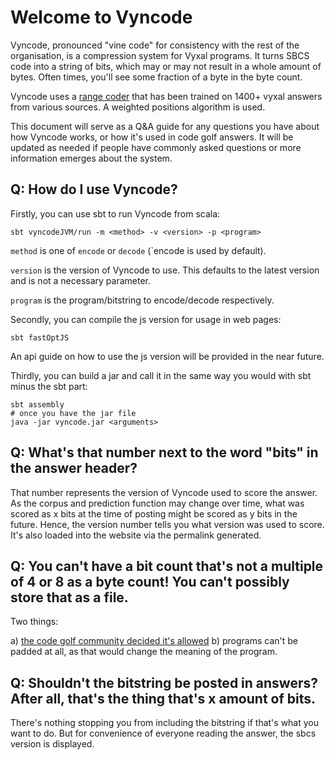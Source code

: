 # Welcome to Vyncode

Vyncode, pronounced "vine code" for consistency with the rest of the organisation, is a compression system for Vyxal programs. It turns SBCS code into a string of bits, which may or may not result in a whole amount of bytes. Often times, you'll see some fraction of a byte in the byte count.

Vyncode uses a [range coder](https://en.wikipedia.org/wiki/Range_coding) that has been trained on 1400+ vyxal answers from various sources. A weighted positions algorithm is used.

This document will serve as a Q&A guide for any questions you have about how Vyncode works, or how it's used in code golf answers. It will be updated as needed if people have commonly asked questions or more information emerges about the system. 

## Q: How do I use Vyncode?

Firstly, you can use sbt to run Vyncode from scala:

```
sbt vyncodeJVM/run -m <method> -v <version> -p <program>
```

`method` is one of `encode` or `decode` (`encode is used by default).

`version` is the version of Vyncode to use. This defaults to the latest version and is not a necessary parameter. 

`program` is the program/bitstring to encode/decode respectively. 

Secondly, you can compile the js version for usage in web pages:

```
sbt fastOptJS
```

An api guide on how to use the js version will be provided in the near future. 

Thirdly, you can build a jar and call it in the same way you would with sbt minus the sbt part:

```
sbt assembly 
# once you have the jar file
java -jar vyncode.jar <arguments>
```

## Q: What's that number next to the word "bits" in the answer header?

That number represents the version of Vyncode used to score the answer. As the corpus and prediction function may change over time, what was scored as x bits at the time of posting might be scored as y bits in the future. Hence, the version number tells you what version was used to score. It's also loaded into the website via the permalink generated.

## Q: You can't have a bit count that's not a multiple of 4 or 8 as a byte count! You can't possibly store that as a file.

Two things:

a) [the code golf community decided it's allowed](https://codegolf.meta.stackexchange.com/a/24296/78850)
b) programs can't be padded at all, as that would change the meaning of the program.

## Q: Shouldn't the bitstring be posted in answers? After all, that's the thing that's x amount of bits.

There's nothing stopping you from including the bitstring if that's what you want to do. But for convenience of everyone reading the answer, the sbcs version is displayed.

